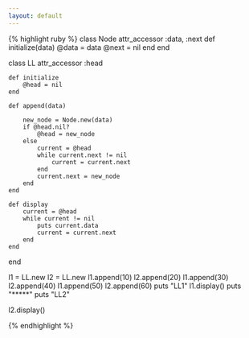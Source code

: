 ```yaml
---
layout: default
---
```


{% highlight ruby %}
class Node
    attr_accessor :data, :next
    def initialize(data)
        @data = data
        @next = nil
    end
end


class LL
    attr_accessor :head
    
    def initialize
        @head = nil
    end
    
    def append(data)
        
        new_node = Node.new(data)
        if @head.nil?
            @head = new_node
        else
            current = @head
            while current.next != nil
                current = current.next
            end
            current.next = new_node
        end
    end
    
    def display
        current = @head
        while current != nil
            puts current.data
            current = current.next
        end
    end

end


l1 = LL.new
l2 = LL.new
l1.append(10)
l2.append(20)
l1.append(30)
l2.append(40)
l1.append(50)
l2.append(60)
puts "LL1"
l1.display()
puts "*****"
puts "LL2"

l2.display()

    
    
{% endhighlight %}
